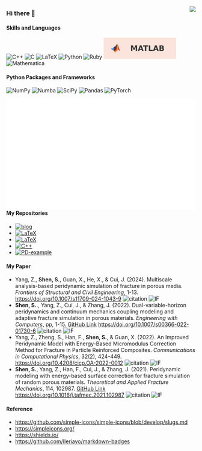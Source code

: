 <a href="https://github.com/jstrieb/github-stats"><img align="right" src="https://github-readme-stats.vercel.app/api?username=polossk&show_icons=true&count_private=true&title_color=1D3557&text_color=212121&icon_color=E63946&bg_color=DEG,F1FAEE,A8DADC" /></a>

### Hi there 👋 

<!-- 
![](https://img.shields.io/badge/-E63946-E63946?style=for-the-badge)
![](https://img.shields.io/badge/-F1FAEE-F1FAEE?style=for-the-badge)
![](https://img.shields.io/badge/-A8DADC-A8DADC?style=for-the-badge)
![](https://img.shields.io/badge/-457B9D-457B9D?style=for-the-badge)
![](https://img.shields.io/badge/-1D3557-1D3557?style=for-the-badge) -->

#### Skills and Languages

![C++](https://img.shields.io/badge/c++-%2300599C.svg?style=for-the-badge&logo=c%2B%2B&logoColor=ffffff)
![C](https://img.shields.io/badge/c-%2300599C.svg?style=for-the-badge&logo=c&logoColor=ffffff)
![LaTeX](https://img.shields.io/badge/latex-%23008080.svg?style=for-the-badge&logo=latex&logoColor=ffffff)
![Python](https://img.shields.io/badge/python-3670A0?style=for-the-badge&logo=python&logoColor=ffdd54)
![Ruby](https://img.shields.io/badge/ruby-%23CC342D.svg?style=for-the-badge&logo=ruby&logoColor=ffffff)
![Matlab][badge-matlab]
![Mathematica](https://img.shields.io/badge/Mathematica-%23DD1100.svg?style=for-the-badge&logo=wolframmathematica&logoColor=ffffff)

#### Python Packages and Frameworks

![NumPy](https://img.shields.io/badge/numpy-%23013243.svg?style=for-the-badge&logo=numpy&logoColor=white)
![Numba](https://img.shields.io/badge/numba-%2300A3E0.svg?style=for-the-badge&logo=numba&logoColor=white)
![SciPy](https://img.shields.io/badge/SciPy-%230C55A5.svg?style=for-the-badge&logo=scipy&logoColor=%white)
![Pandas](https://img.shields.io/badge/pandas-%23150458.svg?style=for-the-badge&logo=pandas&logoColor=white)
![PyTorch](https://img.shields.io/badge/PyTorch-%23EE4C2C.svg?style=for-the-badge&logo=PyTorch&logoColor=white)

<a href="https://github.com/jstrieb/github-stats"><img align="right" src="https://raw.githubusercontent.com/polossk/github-stats/master/generated/languages.svg" /></a>

#### My Repositories

* [![blog](https://img.shields.io/badge/jekyll-blog.polossk.com-%23CC0000.svg?&logo=jekyll&logoColor=ffffff)](https://blog.polossk.com/)
* [![LaTeX](https://img.shields.io/badge/LaTeX%20Template-Bachlor%20Thesis%20of%20NPU-%23008080.svg?e&logo=latex&logoColor=ffffff)](https://github.com/polossk/LaTeX-Template-For-NPU-Thesis)
* [![LaTeX](https://img.shields.io/badge/LaTeX%20Template-Master%20Thesis%20or%20Ph.D.%20dissertation%20of%20NPU-%23008080.svg?&logo=latex&logoColor=ffffff)](https://github.com/NWPUMetaphysicsOffice/Yet-Another-LaTeX-Template-for-NPU-Thesis)
* [![C++](https://img.shields.io/badge/c++-Functional%20Programming%20from%20Scratch-%2300599C.svg?logo=c%2B%2B&logoColor=ffffff)](https://github.com/polossk/Zero-Kara-FCPP)
* [![PD-example](https://img.shields.io/badge/Numpy--based-PD%20examples-%2300A3E0.svg?logo=numpy&logoColor=ffffff)](https://github.com/polossk/Peridynamics-Example-Using-HMSolver/)

#### My Paper

* Yang, Z., **Shen, S.**, Guan, X., He, X., & Cui, J. (2024). Multiscale analysis-based peridynamic simulation of fracture in porous media. _Frontiers of Structural and Civil Engineering_, 1-13. <https://doi.org/10.1007/s11709-024-1043-9> ![citation](https://img.shields.io/badge/dynamic/json?label=citation&query=citationCount&url=https://api.semanticscholar.org/graph/v1/paper/08ec9d8d781ca9dba500cfb4a08b932454277e2c?fields=citationCount) ![IF](https://img.shields.io/badge/IF-2.999-orange) <!--[GitHub Link](https://github.com/polossk/EWCO-022-01730-6) <https://sci.justscience.cn/details.html?sci=1&id=12431>-->
* **Shen, S.**., Yang, Z., Cui, J., & Zhang, J. (2022). Dual-variable-horizon peridynamics and continuum mechanics coupling modeling and adaptive fracture simulation in porous materials. _Engineering with Computers_, pp, 1-15. [GitHub Link](https://github.com/polossk/EWCO-022-01730-6) <https://doi.org/10.1007/s00366-022-01730-6> ![citation](https://img.shields.io/badge/dynamic/json?label=citation&query=citationCount&url=https://api.semanticscholar.org/graph/v1/paper/711a9c4412b769af28d7b56bb134e7af08496ca8?fields=citationCount) ![IF](https://img.shields.io/badge/IF-8.699-orange) <!-- <https://sci.justscience.cn/details.html?sci=1&id=7302>-->
* Yang, Z., Zheng, S., Han, F., **Shen, S.**, & Guan, X. (2022). An Improved Peridynamic Model with Energy-Based Micromodulus Correction Method for Fracture in Particle Reinforced Composites. _Communications in Computational Physics_, 32(2), 424-449. <https://doi.org/10.4208/cicp.OA-2022-0012> ![citation](https://img.shields.io/badge/dynamic/json?label=citation&query=citationCount&url=https://api.semanticscholar.org/graph/v1/paper/a488a0c28b6c4c878889f4cfaa94c7ec54a7e7bb?fields=citationCount) ![IF](https://img.shields.io/badge/IF-3.700-orange) <!-- <https://sci.justscience.cn/details.html?sci=1&id=3175> -->
* **Shen, S.**, Yang, Z., Han, F., Cui, J., & Zhang, J. (2021). Peridynamic modeling with energy-based surface correction for fracture simulation of random porous materials. _Theoretical and Applied Fracture Mechanics_, 114, 102987. [GitHub Link](https://github.com/polossk/TAFMEC-2021-102987) <https://doi.org/10.1016/j.tafmec.2021.102987> ![citation](https://img.shields.io/badge/dynamic/json?label=citation&query=citationCount&url=https://api.semanticscholar.org/graph/v1/paper/51a8b912b7795bc1aa5e349db6ae92f33f406396?fields=citationCount) ![IF](https://img.shields.io/badge/IF-5.299-orange) <!-- <https://sci.justscience.cn/details.html?sci=1&id=5319> -->

#### Reference

* <https://github.com/simple-icons/simple-icons/blob/develop/slugs.md>
* <https://simpleicons.org/>
* <https://shields.io/>
* <https://github.com/Ileriayo/markdown-badges>

<!-- ![TAFMEC](https://img.shields.io/badge/TAFMEC-%23FF6C00.svg?style=for-the-badge&logo=elsevier&logoColor=white) -->

<!--
**polossk/polossk** is a ✨ _special_ ✨ repository because its `README.md` (this file) appears on your GitHub profile.

Here are some ideas to get you started:

- 🔭 I’m currently working on ...
- 🌱 I’m currently learning ...
- 👯 I’m looking to collaborate on ...
- 🤔 I’m looking for help with ...
- 💬 Ask me about ...
- 📫 How to reach me: ...
- 😄 Pronouns: ...
- ⚡ Fun fact: ...
-->

[badge-matlab]: ./images/MATLAB-%23FAE4DC.svg
